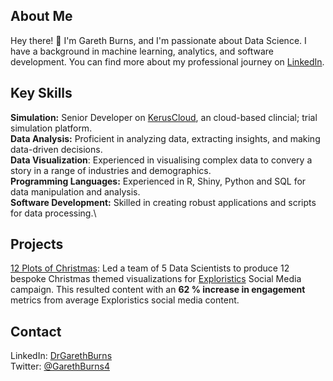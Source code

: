 ## About Me
Hey there! 👋 I'm Gareth Burns, and I'm passionate about Data Science. I have a background in machine learning, analytics, and software development.
You can find more about my professional journey on [LinkedIn](https://www.linkedin.com/in/drgarethburns/).

## Key Skills
**Simulation:** Senior Developer on [KerusCloud](https://exploristics.com/keruscloud-platform-overview/), an cloud-based clincial; trial simulation platform.\
**Data Analysis:** Proficient in analyzing data, extracting insights, and making data-driven decisions.\
**Data Visualization**: Experienced in visualising complex data to convery a story in a range of industries and demographics.\
**Programming Languages:** Experienced in R, Shiny, Python and SQL for data manipulation and analysis.\
**Software Development:** Skilled in creating robust applications and scripts for data processing.\

## Projects
[12 Plots of Christmas](https://github.com/GABurns/12PlotsChristmas):
Led a team of 5 Data Scientists to produce 12 bespoke Christmas themed visualizations for 
[Exploristics](https://exploristics.com/) Social Media campaign. This resulted content with
an **62 % increase in engagement** metrics from average Exploristics social media content.

## Contact
LinkedIn: [DrGarethBurns](https://www.linkedin.com/in/drgarethburns/)\
Twitter: [@GarethBurns4](https://twitter.com/GarethBurns4)

